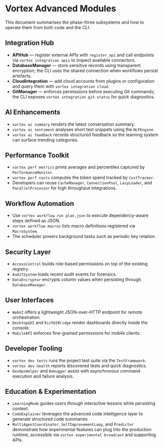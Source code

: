 # Vortex Advanced Modules

This document summarises the phase-three subsystems and how to operate them from
both code and the CLI.

## Integration Hub

- **APIHub** — register external APIs with `register_api` and call endpoints via
  `vortex integration apis` to inspect available connectors.
- **DatabaseManager** — store sensitive records using transparent encryption;
  the CLI uses the shared connection when workflows persist artefacts.
- **CloudIntegration** — add cloud accounts from plugins or configuration and
  query them with `vortex integration cloud`.
- **GitManager** — enforces permissions before executing Git commands; the CLI
  exposes `vortex integration git-status` for quick diagnostics.

## AI Enhancements

- `vortex ai summary` renders the latest conversation summary.
- `vortex ai sentiment` analyses short text snippets using the `NLPEngine`.
- `vortex ai feedback` records structured feedback so the learning system can
  surface trending categories.

## Performance Toolkit

- `vortex perf metrics` prints averages and percentiles captured by
  `PerformanceMonitor`.
- `vortex perf costs` computes the token spend tracked by `CostTracker`.
- Developers can reuse `CacheManager`, `ConnectionPool`, `LazyLoader`, and
  `ParallelProcessor` for high throughput integrations.

## Workflow Automation

- Use `vortex workflow run plan.json` to execute dependency-aware steps defined
  as JSON.
- `vortex workflow macros` lists macro definitions registered via `MacroSystem`.
- The scheduler powers background tasks such as periodic key rotation.

## Security Layer

- `AccessControl` builds role-based permissions on top of the existing registry.
- `AuditSystem` loads recent audit events for forensics.
- `DataEncryptor` encrypts column values when persisting through
  `DatabaseManager`.

## User Interfaces

- `WebUI` offers a lightweight JSON-over-HTTP endpoint for remote orchestration.
- `DesktopGUI` and `RichUIBridge` render dashboards directly inside the console.
- `MobileAPI` enforces fine-grained permissions for mobile clients.

## Developer Tooling

- `vortex dev tests` runs the project test suite via the `TestFramework`.
- `vortex dev health` reports discovered tests and quick diagnostics.
- `DevOpsHelper` and `Debugger` assist with asynchronous command execution and
  failure analysis.

## Education & Experimentation

- `LearningMode` guides users through interactive lessons while persisting
  context.
- `CodeExplainer` leverages the advanced code intelligence layer to generate
  structured code summaries.
- `MultiAgentCoordinator`, `SelfImprovementLoop`, and `Predictor` demonstrate
  how experimental features can plug into the production runtime, accessible via
  `vortex experimental broadcast` and supporting APIs.
